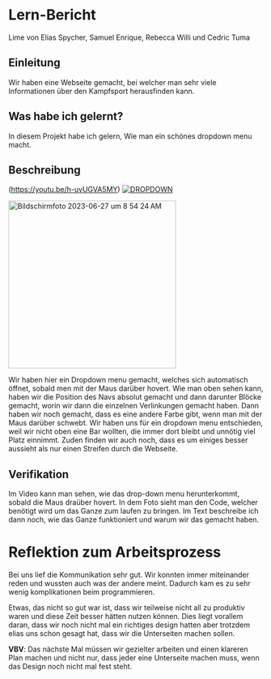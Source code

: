 # Lern-Bericht
Lime von Elias Spycher, Samuel Enrique, Rebecca Willi und Cedric Tuma

## Einleitung

Wir haben eine Webseite gemacht, bei welcher man sehr viele Informationen über den Kampfsport herausfinden kann.

## Was habe ich gelernt?

In diesem Projekt habe ich gelern, Wie man ein schönes dropdown menu macht.

## Beschreibung

(https://youtu.be/h-uvUGVA5MY)
[![DROPDOWN](https://cdn.discordapp.com/attachments/964772941994799144/1123150030975541320/Bildschirmfoto_2023-06-27_um_9.17.07_AM.png)](https://youtu.be/h-uvUGVA5MY?t=5s "DROPDOWN")

<img width="331" alt="Bildschirmfoto 2023-06-27 um 8 54 24 AM" src="https://github.com/Raisybear/LA1600/assets/89131189/dc5d505f-e4ef-4213-bfb7-7abbcd3b6449">

 Wir haben hier ein Dropdown menu gemacht, welches sich automatisch öffnet, sobald men mit der Maus darüber hovert. Wie man oben sehen kann, haben wir die Position des Navs absolut gemacht und dann darunter Blöcke gemacht, worin wir dann die einzelnen Verlinkungen gemacht haben. Dann haben wir noch gemacht, dass es eine andere Farbe gibt, wenn man mit der Maus darüber schwebt. Wir haben uns für ein dropdown menu entschieden, weil wir nicht oben eine Bar wollten, die immer dort bleibt und unnötig viel Platz einnimmt. Zuden finden wir auch noch, dass es um einiges besser aussieht als nur einen Streifen durch die Webseite.

## Verifikation

Im Video kann man sehen, wie das drop-down menu herunterkommt, sobald die Maus draüber hovert. In dem Foto sieht man den Code, welcher benötigt wird um das Ganze zum laufen zu bringen. Im Text beschreibe ich dann noch, wie das Ganze funktioniert und warum wir das gemacht haben.

# Reflektion zum Arbeitsprozess

Bei uns lief die Kommunikation sehr gut. Wir konnten immer miteinander reden und wussten auch was der andere meint. Dadurch kam es zu sehr wenig komplikationen beim programmieren.

Etwas, das nicht so gut war ist, dass wir teilweise nicht all zu produktiv waren und diese Zeit besser hätten nutzen können. Dies liegt vorallem daran, dass wir noch nicht mal ein richtiges design hatten aber trotzdem elias uns schon gesagt hat, dass wir die Unterseiten machen sollen.

**VBV**: Das nächste Mal müssen wir gezielter arbeiten und einen klareren Plan machen und nicht nur, dass jeder eine Unterseite machen muss, wenn das Design noch nicht mal fest steht.
